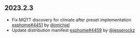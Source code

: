 ## 2023.2.3

- Fix MQTT discovery for climate after preset implementation [esphome#4451](https://github.com/esphome/esphome/pull/4451) by [@jmichiel](https://github.com/jmichiel)
- Update distribution manifest [esphome#4459](https://github.com/esphome/esphome/pull/4459) by [@jesserockz](https://github.com/jesserockz)

